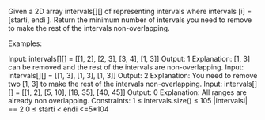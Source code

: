 Given a 2D array intervals[][] of representing intervals where intervals [i] = [starti, endi ]. Return the minimum number of intervals you need to remove to make the rest of the intervals non-overlapping.

Examples:

Input: intervals[][] = [[1, 2], [2, 3], [3, 4], [1, 3]]
Output: 1
Explanation: [1, 3] can be removed and the rest of the intervals are non-overlapping.
Input: intervals[][] = [[1, 3], [1, 3], [1, 3]]
Output: 2
Explanation: You need to remove two [1, 3] to make the rest of the intervals non-overlapping.
Input: intervals[][] = [[1, 2], [5, 10], [18, 35], [40, 45]]
Output: 0
Explanation: All ranges are already non overlapping.
Constraints:
1 ≤ intervals.size() ≤  105
|intervalsi| == 2
0 ≤ starti < endi <=5*104

